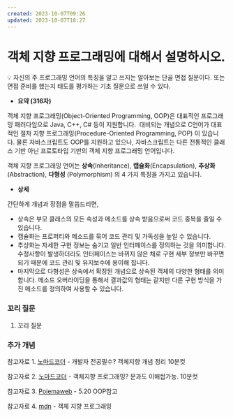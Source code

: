 ```yaml
---
created: 2023-10-07T09:26
updated: 2023-10-07T18:27
---
```

# 객체 지향 프로그래밍에 대해서 설명하시오.

<aside>
💡 자신의 주 프로그래밍 언어의 특징을 알고 쓰지는 알아보는 단골 면접 질문이다. 또는 면접 준비를 했는지 태도를 평가하는 기초 질문으로 쓰일 수 있다.

</aside>

- **요약 (316자)**

객체 지향 프로그래밍(Object-Oriented Programming, OOP)은 대표적인 프로그래밍 패러다임으로 Java, C++, C# 등이 지원합니다.  대비되는 개념으로 C언어가 대표적인 절차 지향 프로그래밍(Procedure-Oriented Programming, POP) 이 있습니다. 물론 자바스크립트도 OOP를 지원하고 있으나, 자바스크립트는 다른 전통적인 클래스 기반 아닌 프로토타입 기반의 객체 지향 프로그래밍 언어입니다.

객체 지향 프로그래밍 언어는 **상속**(Inheritance), **캡슐화**(Encapsulation), **추상화**(Abstraction), **다형성** (Polymorphism) 의 4 가지 특징을 가지고 있습니다.

- **상세**

간단하게 개념과 장점을 말씀드리면,

- 상속은 부모 클래스의 모든 속성과 메소드를 상속 받음으로써 코드 중복을 줄일 수 있습니다.
- 캡슐화는 프로퍼티와 메소드를 묶어 코드 관리 및 가독성을 높일 수 있습니다.
- 추상화는 자세한 구현 정보는 숨기고 일반 인터페이스를 정의하는 것을 의미합니다. 수정사항이 발생하더라도 인터페이스는 바뀌지 않은 채로 구현 세부 정보만 바꾸면 되기 때문에 코드 관리 및 유지보수에 용이해 집니다.
- 마지막으로 다형성은 상속에서 확장된 개념으로 상속된 객체의 다양한 형태를 의미합니다. 메소드 오버라이딩을 통해서 결과값의 형태는 같지만 다른 구현 방식을 가진 메소드를 정의하여 사용할 수 있습니다.

### 꼬리 질문

1. 꼬리 질문

### 추가 개념

참고자료 1. [노마드코더](https://www.youtube.com/watch?v=cg1xvFy1JQQ) - 개발자 전공필수? 객체지향 개념 정리 10분컷

참고자료 2. [노마드코더](https://www.youtube.com/watch?v=IeLWSKq0xIQ) - 객체지향 프로그래밍? 문과도 이해쌉가능. 10분컷

참고자료 3. [Poiemaweb](https://poiemaweb.com/js-object-oriented-programming) - 5.20 OOP참고

참고자료 4. [mdn](https://developer.mozilla.org/ko/docs/Learn/JavaScript/Objects/Object-oriented_programming) - 객체 지향 프로그래밍